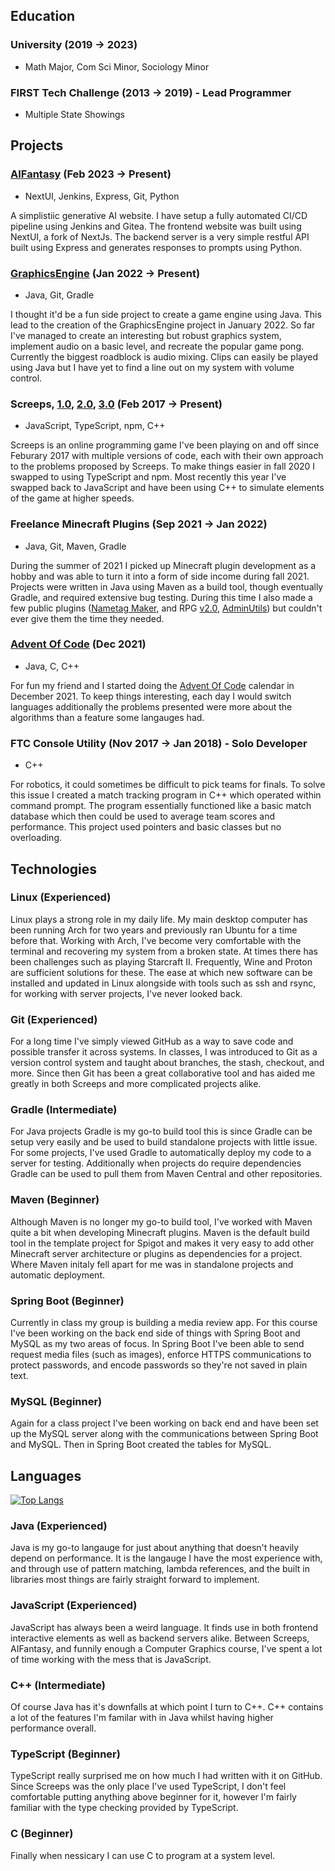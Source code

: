 ## Education

### University (2019 -> 2023)

- Math Major, Com Sci Minor, Sociology Minor

### FIRST Tech Challenge (2013 -> 2019) - Lead Programmer

- Multiple State Showings

## Projects

### [AIFantasy](http://www.aifantasy.net) (Feb 2023 -> Present)

- NextUI, Jenkins, Express, Git, Python

A simplistiic generative AI website. I have setup a fully automated CI/CD pipeline using Jenkins and Gitea. The frontend website was built using NextUI, a fork of NextJs. The backend server is a very simple restful API built using Express and generates responses to prompts using Python.

### [GraphicsEngine](https://github.com/math0898/GraphicsEngine) (Jan 2022 -> Present)

- Java, Git, Gradle

I thought it'd be a fun side project to create a game engine using Java. This lead to the creation of the GraphicsEngine project in January 2022. So far I've managed to create an interesting but robust graphics system, implement audio on a basic level, and recreate the popular game pong. Currently the biggest roadblock is audio mixing. Clips can easily be played using Java but I have yet to find a line out on my system with volume control. 

### Screeps, [1.0](https://github.com/math0898/Screeps), [2.0](https://github.com/math0898/Screeps-2.0), [3.0](https://github.com/math0898/Screeps-3.0) (Feb 2017 -> Present)

- JavaScript, TypeScript, npm, C++

Screeps is an online programming game I've been playing on and off since Feburary 2017 with multiple versions of code, each with their own approach to the problems proposed by Screeps. To make things easier in fall 2020 I swapped to using TypeScript and npm. Most recently this year I've swapped back to JavaScript and have been using C++ to simulate elements of the game at higher speeds.

### Freelance Minecraft Plugins (Sep 2021 -> Jan 2022)

- Java, Git, Maven, Gradle

During the summer of 2021 I picked up Minecraft plugin development as a hobby and was able to turn it into a form of side income during fall 2021. Projects were written in Java using Maven as a build tool, though eventually Gradle, and required extensive bug testing. During this time I also made a few public plugins ([Nametag Maker](https://github.com/math0898/Nametag-Maker), and RPG [v2.0](https://github.com/math0898/RPGFramework), [AdminUtils](https://github.com/math0898/AdminUtils)) but couldn't ever give them the time they needed.

### [Advent Of Code](https://github.com/math0898/AdventOfCode) (Dec 2021)

- Java, C, C++

For fun my friend and I started doing the [Advent Of Code](https://adventofcode.com/) calendar in December 2021. To keep things interesting, each day I would switch languages additionally the problems presented were more about the algorithms than a feature some langauges had.

### FTC Console Utility (Nov 2017 -> Jan 2018) - Solo Developer

- C++

For robotics, it could sometimes be difficult to pick teams for finals. To solve this issue I created a match tracking program in C++ which operated within command prompt. The program essentially functioned like a basic match database which then could be used to average team scores and performance. This project used pointers and basic classes but no overloading.

## Technologies

### Linux (Experienced)

Linux plays a strong role in my daily life. My main desktop computer has been running Arch for two years and previously ran Ubuntu for a time before that. Working with Arch, I've become very comfortable with the terminal and recovering my system from a broken state. At times there has been challenges such as playing Starcraft II. Frequently, Wine and Proton are sufficient solutions for these. The ease at which new software can be installed and updated in Linux alongside with tools such as ssh and rsync, for working with server projects, I've never looked back.

### Git (Experienced)

For a long time I've simply viewed GitHub as a way to save code and possible transfer it across systems. In classes, I was introduced to Git as a version control system and taught about branches, the stash, checkout, and more. Since then Git has been a great collaborative tool and has aided me greatly in both Screeps and more complicated projects alike.

### Gradle (Intermediate)

For Java projects Gradle is my go-to build tool this is since Gradle can be setup very easily and be used to build standalone projects with little issue. For some projects, I've used Gradle to automatically deploy my code to a server for testing. Additionally when projects do require dependencies Gradle can be used to pull them from Maven Central and other repositories.

### Maven (Beginner)

Although Maven is no longer my go-to build tool, I've worked with Maven quite a bit when developing Minecraft plugins. Maven is the default build tool in the template project for Spigot and makes it very easy to add other Minecraft server architecture or plugins as dependencies for a project. Where Maven initaly fell apart for me was in standalone projects and automatic deployment. 

### Spring Boot (Beginner)

Currently in class my group is building a media review app. For this course I've been working on the back end side of things with Spring Boot and MySQL as my two areas of focus. In Spring Boot I've been able to send request media files (such as images), enforce HTTPS communications to protect passwords, and encode passwords so they're not saved in plain text.

### MySQL (Beginner)

Again for a class project I've been working on back end and have been set up the MySQL server along with the communications between Spring Boot and MySQL. Then in Spring Boot created the tables for MySQL.

## Languages

[![Top Langs](https://github-readme-stats.vercel.app/api/top-langs/?username=math0898&layout=compact)](https://github.com/anuraghazra/github-readme-stats)

### Java (Experienced)

Java is my go-to langauge for just about anything that doesn't heavily depend on performance. It is the langauge I have the most experience with, and through use of pattern matching, lambda references, and the built in libraries most things are fairly straight forward to implement. 

### JavaScript (Experienced)

JavaScript has always been a weird language. It finds use in both frontend interactive elements as well as backend servers alike. Between Screeps, AIFantasy, and funnily enough a Computer Graphics course, I've spent a lot of time working with the mess that is JavaScript.

### C++ (Intermediate)

Of course Java has it's downfalls at which point I turn to C++. C++ contains a lot of the features I'm familar with in Java whilst having higher performance overall.

### TypeScript (Beginner)

TypeScript really surprised me on how much I had written with it on GitHub. Since Screeps was the only place I've used TypeScript, I don't feel comfortable putting anything above beginner for it, however I'm fairly familiar with the type checking provided by TypeScript.

### C (Beginner)

Finally when nessicary I can use C to program at a system level.
